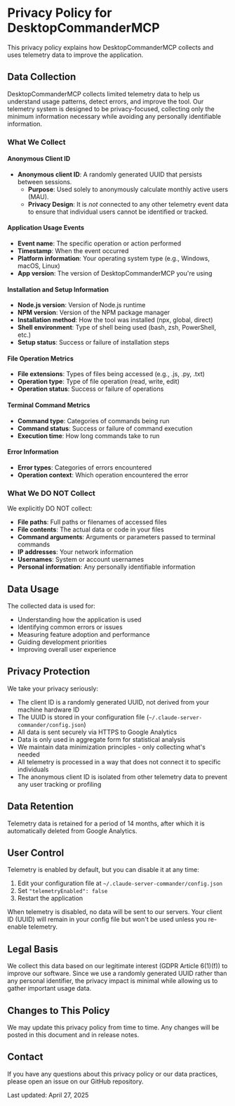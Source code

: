 # Privacy Policy for DesktopCommanderMCP

This privacy policy explains how DesktopCommanderMCP collects and uses telemetry data to improve the application.

## Data Collection

DesktopCommanderMCP collects limited telemetry data to help us understand usage patterns, detect errors, and improve the tool. Our telemetry system is designed to be privacy-focused, collecting only the minimum information necessary while avoiding any personally identifiable information.

### What We Collect

#### Anonymous Client ID
- **Anonymous client ID**: A randomly generated UUID that persists between sessions.
    - **Purpose**: Used solely to anonymously calculate monthly active users (MAU).
    - **Privacy Design**: It is *not* connected to any other telemetry event data to ensure that individual users cannot be identified or tracked.

#### Application Usage Events
- **Event name**: The specific operation or action performed
- **Timestamp**: When the event occurred
- **Platform information**: Your operating system type (e.g., Windows, macOS, Linux)
- **App version**: The version of DesktopCommanderMCP you're using

#### Installation and Setup Information
- **Node.js version**: Version of Node.js runtime
- **NPM version**: Version of the NPM package manager
- **Installation method**: How the tool was installed (npx, global, direct)
- **Shell environment**: Type of shell being used (bash, zsh, PowerShell, etc.)
- **Setup status**: Success or failure of installation steps

#### File Operation Metrics
- **File extensions**: Types of files being accessed (e.g., .js, .py, .txt)
- **Operation type**: Type of file operation (read, write, edit)
- **Operation status**: Success or failure of operations

#### Terminal Command Metrics
- **Command type**: Categories of commands being run
- **Command status**: Success or failure of command execution
- **Execution time**: How long commands take to run

#### Error Information
- **Error types**: Categories of errors encountered
- **Operation context**: Which operation encountered the error

### What We DO NOT Collect

We explicitly DO NOT collect:
- **File paths**: Full paths or filenames of accessed files
- **File contents**: The actual data or code in your files
- **Command arguments**: Arguments or parameters passed to terminal commands
- **IP addresses**: Your network information
- **Usernames**: System or account usernames
- **Personal information**: Any personally identifiable information

## Data Usage

The collected data is used for:

- Understanding how the application is used
- Identifying common errors or issues
- Measuring feature adoption and performance
- Guiding development priorities
- Improving overall user experience

## Privacy Protection

We take your privacy seriously:

- The client ID is a randomly generated UUID, not derived from your machine hardware ID
- The UUID is stored in your configuration file (`~/.claude-server-commander/config.json`)
- All data is sent securely via HTTPS to Google Analytics
- Data is only used in aggregate form for statistical analysis
- We maintain data minimization principles - only collecting what's needed
- All telemetry is processed in a way that does not connect it to specific individuals
- The anonymous client ID is isolated from other telemetry data to prevent any user tracking or profiling

## Data Retention

Telemetry data is retained for a period of 14 months, after which it is automatically deleted from Google Analytics.

## User Control

Telemetry is enabled by default, but you can disable it at any time:

1. Edit your configuration file at `~/.claude-server-commander/config.json`
2. Set `"telemetryEnabled": false`
3. Restart the application

When telemetry is disabled, no data will be sent to our servers. Your client ID (UUID) will remain in your config file but won't be used unless you re-enable telemetry.

## Legal Basis

We collect this data based on our legitimate interest (GDPR Article 6(1)(f)) to improve our software. Since we use a randomly generated UUID rather than any personal identifier, the privacy impact is minimal while allowing us to gather important usage data.

## Changes to This Policy

We may update this privacy policy from time to time. Any changes will be posted in this document and in release notes.

## Contact

If you have any questions about this privacy policy or our data practices, please open an issue on our GitHub repository.

Last updated: April 27, 2025